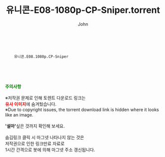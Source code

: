 ﻿---
layout: post
title:  "    유니콘-E08-1080p-CP-Sniper.torrent"
author: John
categories: [ 드라마 ]
tags: [  ]
image:  
description: "    유니콘-E08-1080p-CP-Sniper torrent 정보 공유"
toc: true
toc_sticky: true
---

<br>

        유니콘.E08.1080p.CP-Sniper  
    
<br><br><br>
<p data-ke-size="size16"><b><span style="color: green;">주의사항</span></b><br /><br />※저작권 문제로 인해 토렌트 다운로드 링크는<br /><b><span style="color: red;">유사 이미지</span></b>에 숨겨뒀습니다.<br />※Due to copyright issues, the torrent download link is hidden where it looks like an image.<br /><br /><b>'설마'</b>싶은 것까지 확인해 보세요.<br /><br />숨김링크 클릭 시 마그넷 나타나지 않는 것은<br />저작권으로 인한 링크만료 자료로<br />1시간 간격으로 봇에 의해 마그넷 주소 갱신됩니다.</p>
